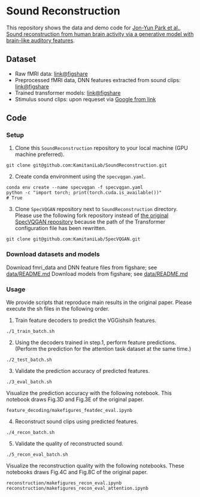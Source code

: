 # Sound Reconstruction

This repository shows the data and demo code for [Jon-Yun Park et al., Sound reconstruction from human brain activity via a generative model with brain-like auditory features](https://arxiv.org/abs/2306.11629).

## Dataset
- Raw fMRI data: [link@figshare]()
- Preprocessed fMRI data, DNN features extracted from sound clips: [link@figshare]()
- Trained transformer models: [link@figshare]()
- Stimulus sound clips: upon requeset via [Google from link]()

## Code
### Setup
1. Clone this `SoundReconstruction` repository to your local machine (GPU machine preferred).
```
git clone git@github.com:KamitaniLab/SoundReconstruction.git
```

2. Create conda environment using the `specvqgan.yaml`.
```
conda env create --name specvqgan -f specvqgan.yaml 
python -c "import torch; print(torch.cuda.is_available())"
# True
```

3. Clone `SpecVQGAN` repository next to `SoundReconstruction` directory. Please use the following fork repository instead of [the original SpecVQGAN repository](https://github.com/v-iashin/SpecVQGAN) because the path of the Transformer configuration file has been rewritten.
```
git clone git@github.com:KamitaniLab/SpecVQGAN.git
```

### Download datasets and models
Download fmri_data and DNN feature files from figshare; 
see [data/README.md](data/README.md)
Download models from figshare;
see [data/README.md](data/README.md)

### Usage
We provide scripts that reproduce main results in the original paper.
Please execute the sh files in the following order.

1. Train feature decoders to predict the VGGishsih features. 
```
./1_train_batch.sh
```

2. Using the decoders trained in step.1, perform feature predictions. (Perform the prediction for the attention task dataset at the same time.)
```
./2_test_batch.sh
```

3. Validate the prediction accuracy of predicted features.
```
./3_eval_batch.sh
```
Visualize the prediction accuracy with the following notebook. This notebook draws Fig.3D and Fig.3E of the original paper.
```
feature_decoding/makefigures_featdec_eval.ipynb
```

4. Reconstruct sound clips using predicted features.
```
./4_recon_batch.sh
```

5. Validate the quality of reconstructed sound.
```
./5_recon_eval_batch.sh 
```
Visualize the reconstruction quality with the following notebooks. These notebooks draws Fig.4C and Fig.8C of the original paper.
```
reconstruction/makefigures_recon_eval.ipynb
reconstruction/makefigures_recon_eval_attention.ipynb
```
